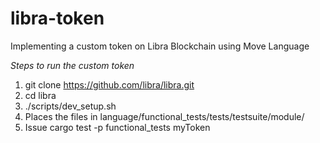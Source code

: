 # libra-token
Implementing a custom token on Libra Blockchain using Move Language

 _Steps to run the custom token_
  
  1. git clone https://github.com/libra/libra.git
  2. cd libra
  3. ./scripts/dev_setup.sh
  4. Places the files in language/functional_tests/tests/testsuite/module/
  5. Issue cargo test -p functional_tests myToken
